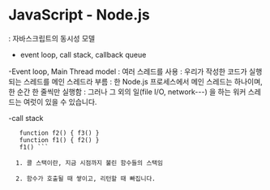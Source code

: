 # JavaScript - Node.js

: 자바스크립트의 동시성 모델 
   - event loop, call stack, callback queue
   
   
  -Event loop, Main Thread model
   : 여러 스레드를 사용
   : 우리가 작성한 코드가 실행되는 스레드를 메인 스레드라 부름
   : 한 Node.js 프로세스에서 메인 스레드는 하나이며, 한 순간 한 줄씩만 실행함
   : 그러나 그 외의 일(file I/O, network---) 을 하는 워커 스레드는 여럿이 있을 수 있습니다.

  -call stack 
   ```function f3() {}
      function f2() { f3() }
      function f1() { f2() }
      f1() ```
      
     1. 콜 스택이란, 지금 시점까지 불린 함수들의 스택임
     
     2. 함수가 호출될 때 쌓이고, 리턴할 때 빠집니다.
       
